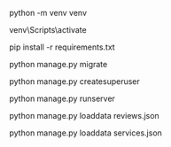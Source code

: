 python -m venv venv

venv\Scripts\activate

pip install -r requirements.txt

python manage.py migrate

python manage.py createsuperuser

python manage.py runserver
 
python manage.py loaddata reviews.json

python manage.py loaddata services.json

